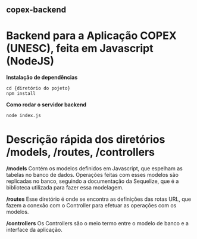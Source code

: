 ## copex-backend
# Backend para a Aplicação COPEX (UNESC), feita em Javascript (NodeJS)

**Instalação de dependências**
```
cd {diretório do pojeto}
npm install
```

**Como rodar o servidor backend**
```
node index.js
```

# Descrição rápida dos diretórios /models, /routes, /controllers

**/models**
Contém os modelos definidos em Javascript, que espelham as tabelas no banco de dados.
Operações feitas com esses modelos são replicadas no banco, seguindo a documentação da Sequelize, que é a biblioteca utilizada para fazer essa modelagem.

**/routes**
Esse diretório é onde se encontra as definições das rotas URL, que fazem a conexão com o Controller para efetuar as operações com os modelos.

**/controllers**
Os Controllers são o meio termo entre o modelo de banco e a interface da aplicação.

